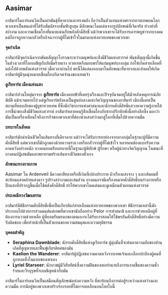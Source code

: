## **Aasimar** 

อาสิมาร์ในอาร์เดนวีลเป็นเผ่าพันธุ์ที่หายากและทรงพลัง ถือว่าเป็นตัวแทนแห่งพรจากทวยเทพบนโลก พวกเขาเป็นชนเผ่าที่ได้รับสัมผัสจากชั้นฟ้าสูงสุด มีลักษณะโดดเด่นจากรูปลักษณ์ที่เจิดจรัส ท่วงท่าที่สง่างาม และความเชื่อมโยงที่แนบแน่นกับพลังศักดิ์สิทธิ์ แม้ว่าพวกเขาจะได้รับการเคารพบูชาจากบางคน แต่ก็อาจถูกหวาดกลัวหรืออิจฉาจากผู้ที่ไม่เข้าใจในมรดกแห่งทวยเทพของพวกเขา

**จุดกำเนิด**

อาสิมาร์มีจุดกำเนิดจากพันธสัญญาโบราณระหว่างมนุษย์และสิ่งมีชีวิตแห่งสวรรค์ พันธสัญญานี้เกิดขึ้นในช่วงเวลาที่โลกเผชิญกับภัยมืดร้ายแรง ทวยเทพจึงมอบพรให้แก่มนุษย์บางกลุ่ม ก่อให้เกิดสายเลือดที่แฝงไปด้วยพลังแห่งสวรรค์ เมื่อเวลาผ่านไป พรนี้ได้แสดงออกมาในลักษณะที่หายากและส่งผลให้เกิดอาสิมาร์ผู้มีจุดมุ่งหมายเชื่อมโยงกับเจตจำนงของเทพเจ้า

**ลูเรียอาร์ธ เมืองแห่งแสง**

อาสิมาร์ส่วนใหญ่มาจาก **ลูเรียอาร์ธ** เมืองลอยฟ้าที่เคยรุ่งเรืองและปัจจุบันจมอยู่ใต้น้ำหลังเหตุการณ์ภัยพิบัติ แม้จะจมหายไป แต่ลูเรียอาร์ธยังคงเป็นศูนย์กลางแห่งจิตวิญญาณของอาสิมาร์ เมืองนี้เคยเป็นสถานที่หลบภัยของผู้บูชาทวยเทพ ที่ซึ่งนักวิชาการแห่งศาสนาและนักรบศักดิ์สิทธิ์แสวงหาความรู้ภายใต้การชี้นำของสิ่งมีชีวิตแห่งสวรรค์ อาสิมาร์หลายคนรู้สึกเชื่อมโยงกับซากปรักหักพังนี้อย่างลึกซึ้ง มองว่ามันเป็นเครื่องเตือนใจถึงภารกิจของพวกเขาที่ต้องนำแสงสว่างมาสู่โลกที่เต็มไปด้วยความมืด

**บทบาทในสังคม**

อาสิมาร์มักดำเนินชีวิตในเส้นทางที่เดียวดาย แม้ว่าจะได้รับการยกย่องจากบางกลุ่มในฐานะผู้ที่มีความศักดิ์สิทธิ์ แต่พวกเขาก็มักถูกมองด้วยความระแวงหรือกลัวจากผู้ที่ไม่เข้าใจ หลายคนต้องแบกรับความคาดหวังอย่างหนัก บางคนยอมรับบทบาทนี้ในฐานะผู้พิทักษ์ ผู้รักษา หรือผู้นำทางจิตวิญญาณ ในขณะที่บางคนปฏิเสธมันและพยายามสร้างเส้นทางชีวิตของตัวเอง

**ลักษณะทางกายภาพ**

Aasimar ใน Ardenveil มีดวงตาสีทองหรือสีเงินที่เปล่งประกาย ผิวเรืองแสงจาง ๆ และเส้นผมที่สะท้อนแสงคล้ายแสงดาว รูปร่างสง่างามและสมส่วน บางคนอาจมีเครื่องหมายศักดิ์สิทธิ์บนร่างกายหรือปีกแสงที่ปรากฏขึ้นเมื่อใช้พลังศักดิ์สิทธิ์ ทำให้พวกเขาโดดเด่นและดูเหมือนตัวแทนแห่งสวรรค์

**ประเพณีทางวัฒนธรรม**

อาสิมาร์มีพิธีกรรมศักดิ์สิทธิ์เพื่อเป็นเกียรติแก่สายเลือดแห่งทวยเทพของพวกเขา พิธีกรรมเหล่านี้มักประกอบไปด้วยการสวดมนต์แด่เทพที่พวกเขานับถืออย่าง Pelor การทำสมาธิ และการช่วยเหลือผู้ที่ต้องการความช่วยเหลือ ผู้ที่ยอมรับมรดกของตนเองจะได้รับการสอนให้ใช้พรอันศักดิ์สิทธิ์อย่างมีความรับผิดชอบ เพื่อทำหน้าที่เป็นตัวแทนของความสมดุลและความยุติธรรม

**บุคคลสำคัญ**

* **Seraphina Dawnblade**: นักรบศักดิ์สิทธิ์แห่งลูเรียอาร์ธ ผู้มุ่งมั่นที่จะค้นหาความลับของบ้านเกิดที่สูญหายและฟื้นฟูเกียรติยศของมัน  
* **Kaelion the Wanderer**: อาสิมาร์ผู้ปฏิเสธความคาดหวังจากเทพเจ้าและเลือกปกป้องผู้คนที่ถูกทอดทิ้งในแบบของเขาเอง  
* **Lyriel Starseer**: นักบวชผู้มีวิสัยทัศน์ซึ่งความฝันของเธอทำนายถึงการผงาดขึ้นของความชั่วร้ายและวีรบุรุษที่จะเผชิญหน้ากับมัน

อาสิมาร์ในอาร์เดนวีลเป็นเสมือนสัญลักษณ์แห่งความหวัง ที่สะท้อนถึงการต่อสู้ระหว่างแสงสว่างและความมืด การมีอยู่ของพวกเขาสร้างร่องรอยที่ไม่อาจลบเลือนบนโลกใบนี้